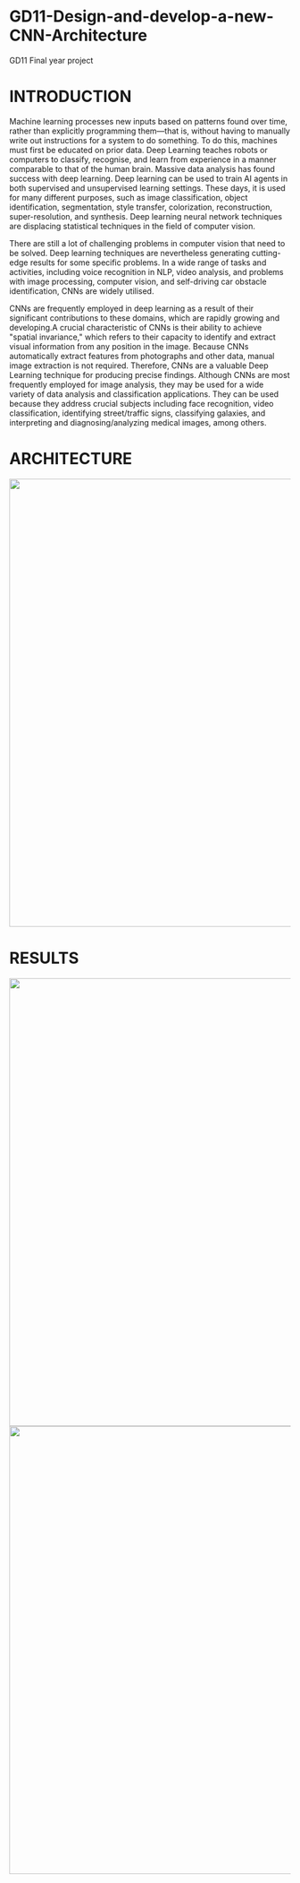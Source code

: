 # GD11-Design-and-develop-a-new-CNN-Architecture
GD11 Final year project

# INTRODUCTION
Machine learning processes new inputs based on patterns found over time, rather than explicitly programming them—that is, without having to manually write out instructions for a system to do something. To do this, machines must first be educated on prior data. Deep Learning teaches robots or computers to classify, recognise, and learn from experience in a manner comparable to that of the human brain. Massive data analysis has found success with deep learning. Deep learning can be used to train AI agents in both supervised and unsupervised learning settings. These days, it is used for many different purposes, such as image classification, object identification, segmentation, style transfer, colorization, reconstruction, super-resolution, and synthesis. Deep learning neural network techniques are displacing statistical techniques in the field of computer vision.


There are still a lot of challenging problems in computer vision that need to be solved. Deep learning techniques are nevertheless generating cutting-edge results for some specific problems. In a wide range of tasks and activities, including voice recognition in NLP, video analysis, and problems with image processing, computer vision, and self-driving car obstacle identification, CNNs are widely utilised.



CNNs are frequently employed in deep learning as a result of their significant contributions to these domains, which are rapidly growing and developing.A crucial characteristic of CNNs is their ability to achieve "spatial invariance," which refers to their capacity to identify and extract visual information from any position in the image. Because CNNs automatically extract features from photographs and other data, manual image extraction is not required. Therefore, CNNs are a valuable Deep Learning technique for producing precise findings. Although CNNs are most frequently employed for image analysis, they may be used for a wide variety of data analysis and classification applications. They can be used because they address crucial subjects including face recognition, video classification, identifying street/traffic signs, classifying galaxies, and interpreting and diagnosing/analyzing medical images, among others.

# ARCHITECTURE
<p float="center">
  <img src="https://github.com/vibhav189/GD11-Design-and-develop-a-new-CNN-Architecture/blob/main/Images/Horizontal%20efficonvres.png" width="800" />
</p>

# RESULTS
<p float="center">
  <img src="[https://github.com/IMvision12/Image-Super-Resolution/blob/main/Images/srgan.PNG](https://github.com/vibhav189/GD11-Design-and-develop-a-new-CNN-Architecture/blob/main/Images/Training.png)" width="800" />
  <img src="[https://github.com/IMvision12/Image-Super-Resolution/blob/main/Images/srgan.PNG](https://github.com/vibhav189/GD11-Design-and-develop-a-new-CNN-Architecture/blob/main/Images/Validation.png)" width="800" />
</p>
